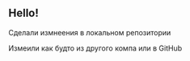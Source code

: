 ## Hello!

Сделали измнеения в локальном репозитории

 Измеили как будто из другого компа или в GitHub
